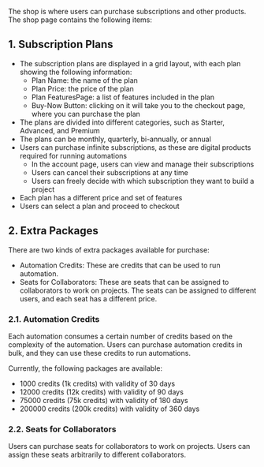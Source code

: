 The shop is where users can purchase subscriptions and other products. The shop page contains the following items:

## 1. Subscription Plans

- The subscription plans are displayed in a grid layout, with each plan showing the following information:
    - Plan Name: the name of the plan
    - Plan Price: the price of the plan
    - Plan FeaturesPage: a list of features included in the plan
    - Buy-Now Button: clicking on it will take you to the checkout page, where you can purchase the plan
- The plans are divided into different categories, such as Starter, Advanced, and Premium
- The plans can be monthly, quarterly, bi-annually, or annual
- Users can purchase infinite subscriptions, as these are digital products required for running automations
  - In the account page, users can view and manage their subscriptions
  - Users can cancel their subscriptions at any time
  - Users can freely decide with which subscription they want to build a project
- Each plan has a different price and set of features
- Users can select a plan and proceed to checkout
   
## 2. Extra Packages

There are two kinds of extra packages available for purchase:
    
* Automation Credits: These are credits that can be used to run automation.
* Seats for Collaborators: These are seats that can be assigned to collaborators to work on projects. The seats can be assigned to different users, and each seat has a different price.

### 2.1. Automation Credits

Each automation consumes a certain number of credits based on the complexity of the automation. Users can purchase automation credits in bulk, and they can use these credits to run automations.

Currently, the following packages are available:

- 1000 credits (1k credits) with validity of 30 days
- 12000 credits (12k credits) with validity of 90 days
- 75000 credits (75k credits) with validity of 180 days
- 200000 credits (200k credits) with validity of 360 days

### 2.2. Seats for Collaborators

Users can purchase seats for collaborators to work on projects. Users can assign these seats arbitrarily to different collaborators.

